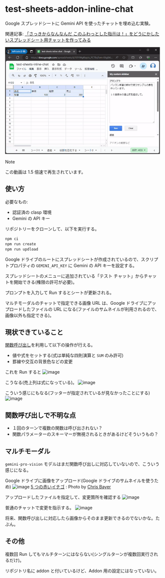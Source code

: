 # test-sheets-addon-inline-chat

Google スプレッドシートに Gemini API を使ったチャットを埋め込む実験。

関連記事: [「さっきからなんなんだ このふわっとした指示は！」をどうにかしたいスプレッドシート用チャットを作ってみる](https://zenn.dev/hankei6km/articles/chat-in-google-sheets-with-gemini-api)

![](docs/output.gif)

> [!NOTE]
>
> この動画は 1.5 倍速で再生されています。

## 使い方

必要なもの:

- 認証済の clasp 環境
- Gemini の API キー

リポジトリーをクローンして、以下を実行する。

```sh
npm ci
npm run create
npm run updload
```

Google ドライブのルートにスプレッドシートが作成されているので、スクリプトプロパティの `GEMINI_API_KEY` に Gemini の API キーを設定する。

スプレッドシートのメニューに追加されている「テスト チャット」からチャットを開始できる(権限の許可が必要)。

プロンプトを入力して Run するとシートが更新される。

マルチモーダルのチャットで指定できる画像 URL は、Google ドライブにアップロードしたファイルの URL になる(ファイルのサムネイルが利用されるので、画像以外も指定できる)。

## 現状できていること

[関数呼び出し](https://ai.google.dev/docs/function_calling?hl=ja)を利用して以下の操作が行える。

- 値や式をセットする(式は単純な四則演算と `SUM` のみ許可)
- 罫線や交互の背景色などの変更

これを Run すると
![image](https://github.com/hankei6km/test-sheets-addon-inline-chat/assets/1386689/15202f2b-25b5-42b1-bcaa-c65eb2e37e5d)

こうなる(売上列は式になっている)。
![image](https://github.com/hankei6km/test-sheets-addon-inline-chat/assets/1386689/b5256514-39ec-4759-beb0-6a24cba7f52c)

こういう感じにもなる(フッターが指定されているが見なかったことにする)
![image](https://github.com/hankei6km/test-sheets-addon-inline-chat/assets/1386689/30d0ed2a-edd4-4cdf-beb8-efc311146f84)

## 関数呼び出しで不明な点

- １回のターンで複数の関数は呼び出されない？
- 関数パラメーターのスキーマーが無視されるときがあるけどそういうもの？

## マルチモーダル

`gemini-pro-vision` モデルはまだ関数呼び出しに対応していないので、こういう感じになる。

Google ドライブに画像をアップロード(Google ドライブのサムネイルを使うため)
![image](https://github.com/hankei6km/test-sheets-addon-inline-chat/assets/1386689/a5eade22-834b-402a-9e47-e3c8c71138b4)
[5 つの赤いイチゴ](https://unsplash.com/ja/%E5%86%99%E7%9C%9F/5%E3%81%A4%E3%81%AE%E8%B5%A4%E3%81%84%E3%82%A4%E3%83%81%E3%82%B4--MUWGuW_yz4) : Photo by [Chris Bayer](https://unsplash.com/ja/@chrisbay101)

アップロードしたファイルを指定して、変更箇所を確認する
![image](https://github.com/hankei6km/test-sheets-addon-inline-chat/assets/1386689/5a6fc943-bedf-42b9-a60b-e86276743317)

普通のチャットで変更を指示する。
![image](https://github.com/hankei6km/test-sheets-addon-inline-chat/assets/1386689/5591fbcc-9d9e-4ace-8bee-6ff94f372505)

将来、関数呼び出しに対応したら画像からそのまま更新できるのでないかな。たぶん。

## その他

複数回 Run してもマルチターンにはならない(シングルターンが複数回実行されるだけ)。

リポジトリ名に addon と付いているけど、Addon 用の設定にはなっていない。
